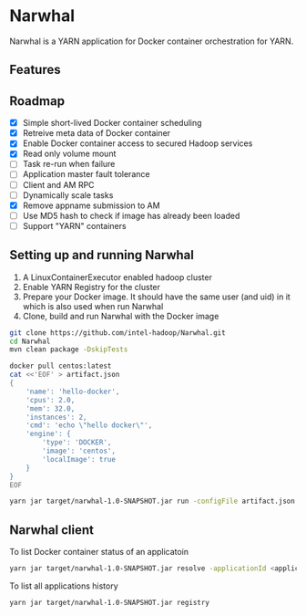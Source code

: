 # Narwhal

Narwhal is a YARN application for Docker container orchestration for YARN.

## Features

## Roadmap

- [x] Simple short-lived Docker container scheduling
- [x] Retreive meta data of Docker container
- [x] Enable Docker container access to secured Hadoop services
- [x] Read only volume mount
- [ ] Task re-run when failure
- [ ] Application master fault tolerance
- [ ] Client and AM RPC
- [ ] Dynamically scale tasks
- [x] Remove appname submission to AM
- [ ] Use MD5 hash to check if image has already been loaded
- [ ] Support "YARN" containers

## Setting up and running Narwhal
1. A LinuxContainerExecutor enabled hadoop cluster
2. Enable YARN Registry for the cluster
3. Prepare your Docker image. It should have the same user (and uid) in it which is also used when run Narwhal
4. Clone, build and run Narwhal with the Docker image
```sh
git clone https://github.com/intel-hadoop/Narwhal.git
cd Narwhal
mvn clean package -DskipTests
```
```sh
docker pull centos:latest
cat <<'EOF' > artifact.json
{
    'name': 'hello-docker',
    'cpus': 2.0,
    'mem': 32.0,
    'instances': 2,
    'cmd': 'echo \"hello docker\"',
    'engine': {
        'type': 'DOCKER',
        'image': 'centos',
        'localImage': true
    }
}
EOF
```
```sh
yarn jar target/narwhal-1.0-SNAPSHOT.jar run -configFile artifact.json -jar target/narwhal-1.0-SNAPSHOT.jar
```
## Narwhal client
To list Docker container status of an applicatoin
```sh
yarn jar target/narwhal-1.0-SNAPSHOT.jar resolve -applicationId <applicationId>
```
To list all applications history
```sh
yarn jar target/narwhal-1.0-SNAPSHOT.jar registry
```
